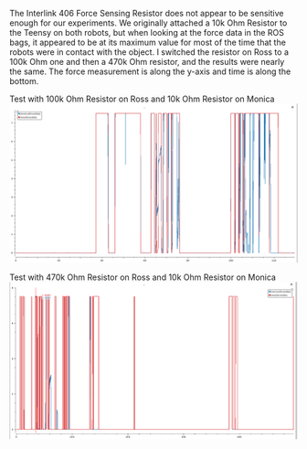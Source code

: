 The Interlink 406 Force Sensing Resistor does not appear to be sensitive enough for our experiments. We originally attached a 10k Ohm Resistor to the Teensy on both robots, but when looking at the force data in the ROS bags, it appeared to be at
its maximum value for most of the time that the robots were in contact with the object. I switched the resistor on Ross to a 100k Ohm one and then a 470k Ohm resistor, and the results were nearly the same. The force measurement is along the y-axis and time is along the bottom. 

Test with 100k Ohm Resistor on Ross and 10k Ohm Resistor on Monica
![100k Ohm Resistor on Ross](images/100k_ohm_resistor.png "100k Ohm Resistor Test")


Test with 470k Ohm Resistor on Ross and 10k Ohm Resistor on Monica
![470k Ohm Resistor on Ross](images/470k_ohm_resistor.png) 
